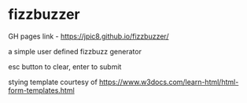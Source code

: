 # fizzbuzzer

GH pages link - https://jpic8.github.io/fizzbuzzer/

a simple user defined fizzbuzz generator

esc button to clear, enter to submit

stying template courtesy of https://www.w3docs.com/learn-html/html-form-templates.html
